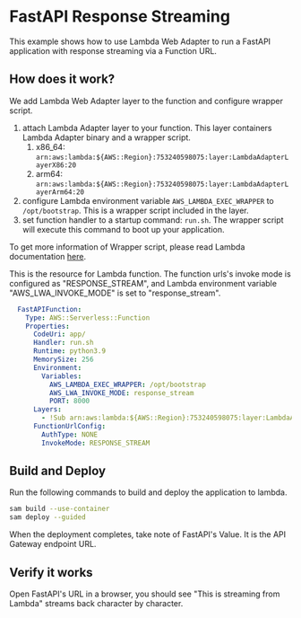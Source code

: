# FastAPI Response Streaming

This example shows how to use Lambda Web Adapter to run a FastAPI application with response streaming via a Function URL.

## How does it work?

We add Lambda Web Adapter layer to the function and configure wrapper script.

1. attach Lambda Adapter layer to your function. This layer containers Lambda Adapter binary and a wrapper script.
    1. x86_64: `arn:aws:lambda:${AWS::Region}:753240598075:layer:LambdaAdapterLayerX86:20`
    2. arm64: `arn:aws:lambda:${AWS::Region}:753240598075:layer:LambdaAdapterLayerArm64:20`
2. configure Lambda environment variable `AWS_LAMBDA_EXEC_WRAPPER` to `/opt/bootstrap`. This is a wrapper script included in the layer.
3. set function handler to a startup command: `run.sh`. The wrapper script will execute this command to boot up your application.

To get more information of Wrapper script, please read Lambda documentation [here](https://docs.aws.amazon.com/lambda/latest/dg/runtimes-modify.html#runtime-wrapper).

This is the resource for Lambda function. The function urls's invoke mode is configured as "RESPONSE_STREAM", and Lambda environment variable "AWS_LWA_INVOKE_MODE" is set to "response_stream".

```yaml
  FastAPIFunction:
    Type: AWS::Serverless::Function
    Properties:
      CodeUri: app/
      Handler: run.sh
      Runtime: python3.9
      MemorySize: 256
      Environment:
        Variables:
          AWS_LAMBDA_EXEC_WRAPPER: /opt/bootstrap
          AWS_LWA_INVOKE_MODE: response_stream
          PORT: 8000
      Layers:
        - !Sub arn:aws:lambda:${AWS::Region}:753240598075:layer:LambdaAdapterLayerX86:20
      FunctionUrlConfig:
        AuthType: NONE
        InvokeMode: RESPONSE_STREAM
```

## Build and Deploy

Run the following commands to build and deploy the application to lambda.

```bash
sam build --use-container
sam deploy --guided
```

When the deployment completes, take note of FastAPI's Value. It is the API Gateway endpoint URL.

## Verify it works

Open FastAPI's URL in a browser, you should see "This is streaming from Lambda" streams back character by character.
